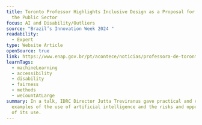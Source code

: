 ```yaml
---
title: Toronto Professor Highlights Inclusive Design as a Proposal for Change in
  the Public Sector
focus: AI and Disability/Outliers
source: "Brazil’s Innovation Week 2024 "
readability:
  - Expert
type: Website Article
openSource: true
link: https://www.enap.gov.br/pt/acontece/noticias/professora-de-toronto-destaca-o-design-inclusivo-como-proposta-de-mudanca-no-setor-publico
learnTags:
  - machineLearning
  - accessibility
  - disability
  - fairness
  - methods
  - weCountAtLarge
summary: In a talk, IDRC Director Jutta Treviranus gave practical and current
  examples of the use of artificial intelligence and the risks and opportunities
  of its use.
---
```


